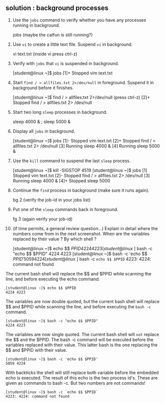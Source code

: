 ## solution : background processes

1. Use the `jobs` command to verify whether you have any processes
running in background.

    jobs (maybe the catfun is still running?)

2. Use `vi` to create a little text file. Suspend `vi` in background.

    vi text.txt
    (inside vi press ctrl-z)

3. Verify with `jobs` that `vi` is suspended in background.

    [student@linux ~]$ jobs
    [1]+  Stopped                 vim text.txt

4. Start `find / > allfiles.txt 2>/dev/null` in foreground. Suspend it
in background before it finishes.

    [student@linux ~]$ find / > allfiles.txt 2>/dev/null
       (press ctrl-z)
    [2]+  Stopped                 find / > allfiles.txt 2> /dev/null

5. Start two long `sleep` processes in background.

    sleep 4000 & ; sleep 5000 &

6. Display all `jobs` in background.

    [student@linux ~]$ jobs
    [1]-  Stopped                 vim text.txt
    [2]+  Stopped                 find / > allfiles.txt 2> /dev/null
    [3]   Running                 sleep 4000 &
    [4]   Running                 sleep 5000 &

7. Use the `kill` command to suspend the last `sleep` process.

    [student@linux ~]$ kill -SIGSTOP 4519
    [student@linux ~]$ jobs
    [1]   Stopped                 vim text.txt
    [2]-  Stopped                 find / > allfiles.txt 2> /dev/null
    [3]   Running                 sleep 4000 &
    [4]+  Stopped                 sleep 5000

8. Continue the `find` process in background (make sure it runs again).

    bg 2 (verify the job-id in your jobs list)

9. Put one of the `sleep` commands back in foreground.

    fg 3 (again verify your job-id)

10. (if time permits, a general review question...) Explain in detail
where the numbers come from in the next screenshot. When are the
variables replaced by their value ? By which shell ?

    [student@linux ~]$ echo $$ $PPID
    4224 4223
    [student@linux ~]$ bash -c "echo $$ $PPID"
    4224 4223
    [student@linux ~]$ bash -c 'echo $$ $PPID'
    5059 4224
    [student@linux ~]$ bash -c `echo $$ $PPID`
    4223: 4224: command not found
        

The current bash shell will replace the \$\$ and \$PPID while scanning
the line, and before executing the echo command.

    [student@linux ~]$ echo $$ $PPID
    4224 4223
        

The variables are now double quoted, but the current bash shell will
replace \$\$ and \$PPID while scanning the line, and before executing
the `bash -c` command.

    [student@linux ~]$ bash -c "echo $$ $PPID"
    4224 4223
        

The variables are now single quoted. The current bash shell will `not`
replace the \$\$ and the \$PPID. The bash -c command will be executed
before the variables replaced with their value. This latter bash is the
one replacing the \$\$ and \$PPID with their value.

    [student@linux ~]$ bash -c 'echo $$ $PPID'
    5059 4224
        

With backticks the shell will still replace both variable before the
embedded echo is executed. The result of this echo is the two process
id's. These are given as commands to bash -c. But two numbers are not
commands!

    [student@linux ~]$ bash -c `echo $$ $PPID`
    4223: 4224: command not found
        

